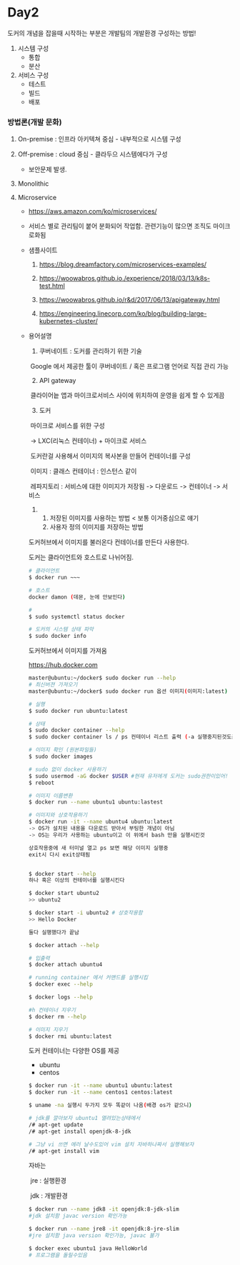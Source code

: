 # Day2



도커의 개념을 잡을때 시작하는 부분은 개발팀의 개발환경 구성하는 방법!



1. 시스템 구성 
   - 통합
   - 분산
2. 서비스 구성
   - 테스트
   - 빌드
   - 배포

### 방법론(개발 문화)

1. On-premise : 인프라 아키텍쳐 중심 - 내부적으로 시스템 구성
2. Off-premise : cloud 중심 - 클라두으 시스템에다가 구성
   - 보안문제 발생.

1. Monolithic

2. Microservice 

   - https://aws.amazon.com/ko/microservices/

   - 서비스 별로 관리팀이 붙어 분화되어 작업함. 관련기능이 많으면 조직도 마이크로화됨

   - 샘플사이트

     1) https://blog.dreamfactory.com/microservices-examples/

     2) https://woowabros.github.io./experience/2018/03/13/k8s-test.html

     3) https://woowabros.github.io/r&d/2017/06/13/apigateway.html

     4) https://engineering.linecorp.com/ko/blog/building-large-kubernetes-cluster/

   * 용어설명

     1) 쿠버네이트 : 도커를 관리하기 위한 기술

     ​	Google 에서 제공한 툴이 쿠버네이트 / 혹은 프로그램 언어로 직접 관리 가능

     2)  API gateway

     ​	클라이어늩 앱과 마이크로서비스 사이에 위치하여 운영을 쉽게 할 수 있게끔

     3) 도커

     ​	마이크로 서비스를 위한 구성

     ​	-> LXC(리눅스 컨테이너) + 마이크로 서비스

     ​	도커란걸 사용해서 이미지의 복사본을 만들어 컨테이너를 구성

     ​	이미지 : 클래스 컨테이너 : 인스턴스 같이

     ​	레파지토리 : 서비스에 대한 이미지가 저장됨 -> 다운로드 -> 컨테이너 -> 서비스

     1. ​	
         1. 저장된 이미지를 사용하는 방법 < 보통 이거중심으로 얘기
         2. 사용자 정의 이미지를 저장하는 방법 

     도커허브에서 이미지를 불러온다 컨테이너를 만든다 사용한다.

     도커는 클라이언트와 호스트로 나뉘어짐. 

     ```bash
     # 클라이언트
     $ docker run ~~~
     
     # 호스트 
     docker damon (데몬, 눈에 안보인다)
     
     # 
     $ sudo systemctl status docker
     
     # 도커의 시스템 상태 파악
     $ sudo docker info
     ```

     도커허브에서 이미지를 가져옴

     https://hub.docker.com

     ```bash
     master@ubuntu:~/docker$ sudo docker run --help
     # 최신버젼 가져오기
     master@ubuntu:~/docker$ sudo docker run 옵션 이미지(이미지:latest)
     
     # 실행
     $ sudo docker run ubuntu:latest
     
     # 상태
     $ sudo docker container --help
     $ sudo docker container ls / ps 컨테이너 리스트 출력 (-a 실행중지된것도출력)
     
     # 이미지 확인 (원본파일들)
     $ sudo docker images
     
     # sudo 없이 docker 사용하기
     $ sudo usermod -aG docker $USER #현재 유저에게 도커는 sudo권한이있어!
     $ reboot
     
     # 이미지 이름변환
     $ docker run --name ubuntu1 ubuntu:lastest
     
     # 이미지와 상호작용하기
     $ docker run -it --name ubuntu4 ubuntu:latest
     -> OS가 설치된 내용을 다운로드 받아서 부팅한 개념이 아님
     -> OS는 우리가 사용하는 ubuntu이고 이 위에서 bash 만을 실행시킨것
     
     상호작용중에 새 터미널 열고 ps 보면 해당 이미지 실행중
     exit시 다시 exit상태됨
     
     
     $ docker start --help
     하나 혹은 이상의 컨테이너를 실행시킨다
     
     $ docker start ubuntu2
     >> ubuntu2 
     
     $ docker start -i ubuntu2 # 상호작용함
     >> Hello Docker
     
     둘다 실행했다가 끝남
     
     $ docker attach --help
     
     # 입출력
     $ docker attach ubuntu4
     
     # running container 에서 커맨드를 실행시킴
     $ docker exec --help
     
     $ docker logs --help
     
     #h 컨테이너 지우기
     $ docker rm --help
     
     # 이미지 지우기
     $ docker rmi ubuntu:latest 
     
     ```

     도커 컨테이너는 다양한 OS를 제공

     - ubuntu
     - centos

     ```bash
     $ docker run -it --name ubuntu1 ubuntu:latest
     $ docker run -it --name centos1 centos:latest
     
     $ uname -na 실행시 두가지 모두 똑같이 나옴(배경 os가 같으니) 
     
     # jdk를 깔아보자 ubuntu1 열려있는상태에서
     /# apt-get update
     /# apt-get install openjdk-8-jdk
     
     # 그냥 vi 쓰면 에러 날수도있어 vim 설치 자바하나짜서 실행해보자
     /# apt-get install vim
     ```

     자바는 

     ​	jre : 실행환경

     ​	jdk : 개발환경

     ```bash
     $ docker run --name jdk8 -it openjdk:8-jdk-slim
     #jdk 설치함 javac version 확인가능
     
     $ docker run --name jre8 -it openjdk:8-jre-slim
     #jre 설치함 java version 확인가능, javac 불가
     
     $ docker exec ubuntu1 java HelloWorld
     # 프로그램을 돌릴수있음
     ```

     